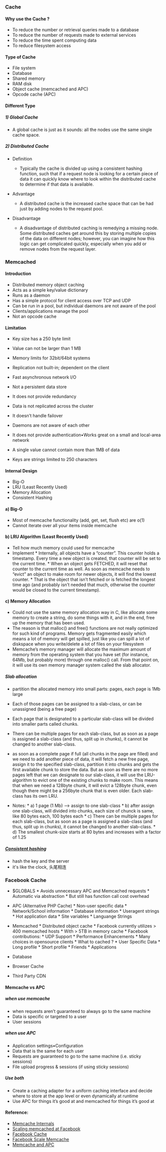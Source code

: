 ### Cache 
#### Why use the Cache ?
* To reduce the number or retrieval queries made to a database
* To reduce the number of requests made to external services
* To reduce the time spent computing data
* To reduce filesystem access

#### Type of Cache
* File system
* Database
* Shared memory
* RAM disk
* Object cache (memcached and APC)
* Opcode cache (APC)

#### Different Type
##### 1) Global Cache
* A global cache is just as it sounds: all the nodes use the same single cache space. 

##### 2) Distributed Cache 
* Definition 
    * Typically the cache is divided up using a consistent hashing function, such that if a request node is looking for a certain piece of data it can quickly know where to look within the distributed cache to determine if that data is available.

* Advantage 
    * A distributed cache is the increased cache space that can be had just by adding nodes to the request pool.

* Disadvantage
    * A disadvantage of distributed caching is remedying a missing node. Some distributed caches get around this by storing multiple copies of the data on different nodes; however, you can imagine how this logic can get complicated quickly, especially when you add or remove nodes from the request layer.

### Memcached 
#### Introduction
* Distributed memory object caching
* Acts as a simple key/value dictionary
* Runs as a daemon
* Has a simple protocol for client access over TCP and UDP
* Can be run in a pool, but individual daemons are not aware of the pool
* Clients/applications manage the pool
* Not an opcode cache

#### Limitation 
* Key size has a 250 byte limit
* Value can not be larger than 1 MB
* Memory limits for 32bit/64bit systems
* Replication not built-in; dependent on the client

* Fast asynchronous network I/O
* Not a persistent data store
* It does not provide redundancy
* Data is not replicated across the cluster
* It doesn’t handle failover
* Daemons are not aware of each other
* It does not provide authentication•Works great on a small and local-area network
* A single value cannot contain more than 1MB of data
* Keys are strings limited to 250 characters

#### Internal Design 
* Big-O
* LRU (Least Recently Used)
* Memory Allocation
* Consistent Hashing 

#### a) Big-O
* Most of memcache functionality (add, get, set, flush etc) are o(1)
* Cannot iterate over all your items inside memcache 

#### b) LRU Algorithm (Least Recently Used)
* Tell how much memory could used for memcache 
* Implement 
      * Internally, all objects have a “counter”. This counter holds a timestamp. Every time a new object is created, that counter will be set to the current time. 
      * When an object gets FETCHED, it will reset that counter to the current time as well. As soon as memcache needs to “evict” an object to make room for newer objects, it will find the lowest counter. 
      * That is the object that isn’t fetched or is fetched the longest time ago (and probably isn’t needed that much, otherwise the counter would be closed to the current timestamp).

#### c) Memory Allocation
* Could not use the same memory allocation way in C, like allocate some memory to create a string, do some things with it, and in the end, free up the memory that has been used.
* The reason is that malloc() and free() functions are not really optimized for such kind of programs. Memory gets fragmented easily which means a lot of memory will get spilled, just like you can spill a lot of diskspace when you write/delete a lot of files on your filesystem
* Memcache’s memory manager will allocate the maximum amount of memory from the operating system that you have set (for instance, 64Mb, but probably more) through one malloc() call. From that point on, it will use its own memory manager system called the slab allocator.

##### Slab allocation
* partition the allocated memory into small parts: pages, each page is 1Mb large
* Each of those pages can be assigned to a slab-class, or can be unassigned (being a free page)
* Each page that is designated to a particular slab-class will be divided into smaller parts called chunks.
* There can be multiple pages for each slab-class, but as soon as a page is assigned a slab-class (and thus, split up in chunks), it cannot be changed to another slab-class.
* as soon as a complete page if full (all chunks in the page are filled) and we need to add another piece of data, it will fetch a new free page, assign it to the specified slab-class, partition it into chunks and gets the first available chunk to store the data. But as soon as there are no more pages left that we can designate to our slab-class, it will use the LRU-algorithm to evict one of the existing chunks to make room. This means that when we need a 128byte chunk, it will evict a 128byte chunk, even though there might be a 256byte chunk that is even older. Each slab-class has its own LRU.

* Notes:
      * a) 1 page (1 Mb) --> assign to one slab-class 
      * b) after assign one slab-class, will divided into chunks, each size of chunck is same, like 80 bytes each, 100 bytes each
      * c) There can be multiple pages for each slab-class, but as soon as a page is assigned a slab-class (and thus, split up in chunks), it cannot be changed to another slab-class.
      * d) The smallest chunk-size starts at 80 bytes and increases with a factor of 1.25 

##### [Consistent hashing](https://www.adayinthelifeof.nl/2011/02/06/memcache-internals/)
* hash the key and the server 
* it's like the clock, 头尾相连

### Facebook Cache 
* $GLOBALS
      * Avoids unnecessary APC and Memcached requests
      * Automatic via abstraction
      * But still has function call cost overhead
      
* APC (Alternative PHP Cache)
      * Non-user specific data
      * Network/School information
      * Database information
      * Useragent strings
      * Hot application data
      * Site variables
      * Languange Strings
      
* Memcached
      * Distributed object cache
      * Facebook currently utilizes > 400 memcached hosts
      * With > 5TB in memory cache
      * Facebook contributions:
         * UDP Support
         * Performance Enhancements
      * Many choices in opensource clients
      * What to cached ?
         * User Specific Data
         * Long profile
         * Short profile
         * Friends
         * Applications

* Database
* Browser Cache
* Third Party CDN

#### Memcache vs APC
##### when use memcache
* when requests aren’t guaranteed to always go to the same machine
* Data is specific or targeted to a user
* User sessions

##### when use APC
* Application settings•Configuration
* Data that is the same for each user
* Requests are guaranteed to go to the same machine (i.e. sticky sessions)
* File upload progress & sessions (if using sticky sessions)

##### Use both
* Create a caching adapter for a uniform caching interface and decide where to store at the app level or even dynamically at runtime
* Use APC for things it’s good at and memcached for things it’s good at

#### Reference:
* [Memcache Internals](https://www.adayinthelifeof.nl/2011/02/06/memcache-internals/)
* [Scaling memcached at Facebook](https://www.facebook.com/note.php?note_id=39391378919)
* [Facebook Cache](http://download.docslide.net/uploads/check_up03/192015/54647671b4af9f6e568b4899.pdf)
* [Facebook Scale Memcache](https://www.facebook.com/note.php?note_id=39391378919)
* [Memcache and APC](http://docslide.us/technology/caching-with-memcached-and-apc.html)
